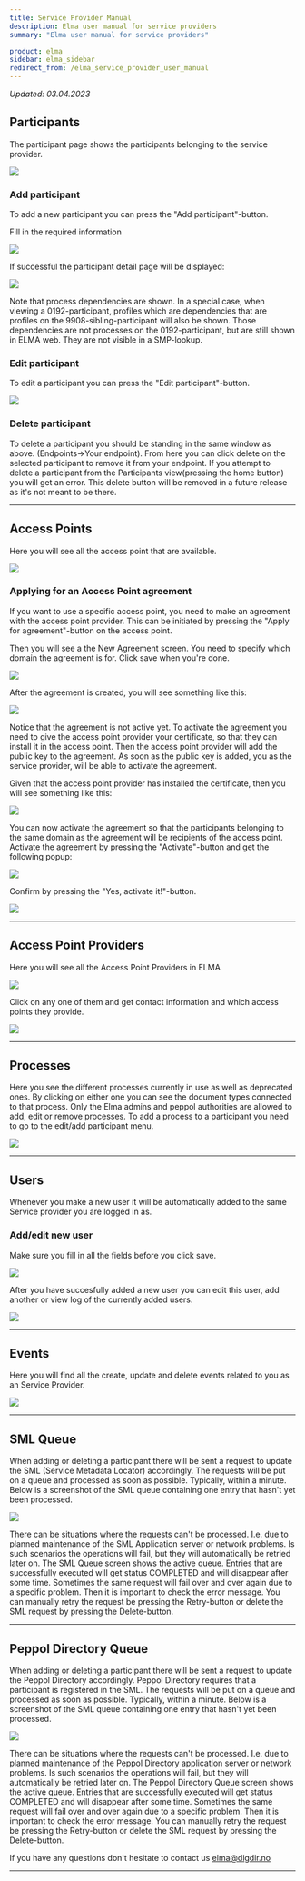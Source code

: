 ```yaml
---
title: Service Provider Manual
description: Elma user manual for service providers
summary: "Elma user manual for service providers"

product: elma
sidebar: elma_sidebar
redirect_from: /elma_service_provider_user_manual
---
```


*Updated: 03.04.2023*

## Participants

The participant page shows the participants belonging to the service provider.

![]({{site.baseurl}}/images/elma/sp/participants.PNG)

### Add participant
 
To add a new participant you can press the "Add participant"-button. 

Fill in the required information

![]({{site.baseurl}}/images/elma/sp/participant_new.PNG)

If successful the participant detail page will be displayed:

![]({{site.baseurl}}/images/elma/sp/participant.PNG)

Note that process dependencies are shown. In a special case, when viewing a 0192-participant, profiles 
which are dependencies that are profiles on the 9908-sibling-participant will also be shown. Those dependencies 
are not processes on the 0192-participant, but are still shown in ELMA web. They are not visible in a SMP-lookup. 

### Edit participant

To edit a participant you can press the "Edit participant"-button.

![]({{site.baseurl}}/images/elma/sp/participant_edit.PNG)


### Delete participant
To delete a participant you should be standing in the same window as above. (Endpoints->Your endpoint). From here you can click delete on the selected participant to remove it from your endpoint. If you attempt to delete a participant from the Participants view(pressing the home button) you will get an error. This delete button will be removed in a future release as it's not meant to be there.

---

## Access Points

Here you will see all the access point that are available. 

![]({{site.baseurl}}/images/elma/sp/access_points_list.PNG)


### Applying for an Access Point agreement

If you want to use a specific access point, you need to make an agreement with the access point provider.
This can be initiated by pressing the "Apply for agreement"-button on the access point.

Then you will see a the New Agreement screen. You need to specify which domain the agreement is for. Click save when you're done.

![]({{site.baseurl}}/images/elma/sp/agreement_new.PNG)

After the agreement is created, you will see something like this: 

![]({{site.baseurl}}/images/elma/sp/agreement_no_certificate.PNG)

Notice that the agreement is not active yet. To activate the agreement you need to give the access point provider your certificate, so 
that they can install it in the access point. Then the access point provider will add the public key to the agreement.
As soon as the public key is added, you as the service provider, will be able to activate the agreement.  

Given that the access point provider has installed the certificate, then you will see something like this:

![]({{site.baseurl}}/images/elma/sp/agreement_certificate_added.PNG)

You can now activate the agreement so that the participants belonging to the same domain as the agreement will be
recipients of the access point. Activate the agreement by pressing the "Activate"-button and get the following popup:   

![]({{site.baseurl}}/images/elma/sp/agreement_activate_are_you_sure.PNG)

Confirm by pressing the "Yes, activate it!"-button.

![]({{site.baseurl}}/images/elma/sp/agreement_activate_success.PNG)

---

## Access Point Providers

Here you will see all the Access Point Providers in ELMA

![]({{site.baseurl}}/images/elma/sp/access_point_providers.PNG)

Click on any one of them and get contact information and which access points they provide. 

![]({{site.baseurl}}/images/elma/sp/access_point_provider.PNG)

---

## Processes
Here you see the different processes currently in use as well as deprecated ones. 
By clicking on either one you can see the document types connected to that process. 
Only the Elma admins and peppol authorities are allowed to add, edit or remove processes. 
To add a process to a participant you need to go to the edit/add participant menu.

![]({{site.baseurl}}/images/elma/sp/processes.PNG)

---

## Users 
Whenever you make a new user it will be automatically added to the same Service provider you are logged in as. 

### Add/edit new user
Make sure you fill in all the fields before you click save.

![]({{site.baseurl}}/images/elma/sp/user_new.PNG)

After you have succesfully added a new user you can edit this user, add another or view log of the currently added users.

![]({{site.baseurl}}/images/elma/sp/users.PNG)

---

## Events

Here you will find all the create, update and delete events related to you as an Service Provider.   

![]({{site.baseurl}}/images/elma/sp/events.PNG)

---

## SML Queue

When adding or deleting a participant there will be sent a request to update the SML (Service Metadata Locator) accordingly.
The requests will be put on a queue and processed as soon as possible. Typically, within a minute. Below is a screenshot
of the SML queue containing one entry that hasn't yet been processed.

![]({{site.baseurl}}/images/elma/sp/sml_queue.PNG)

There can be situations where the requests can't be processed. I.e. due to planned maintenance of the SML Application server or network problems.
Is such scenarios the operations will fail, but they will automatically be retried later on. The SML Queue screen shows the active queue.
Entries that are successfully executed will get status COMPLETED and will disappear after some time. 
Sometimes the same request will fail over and over again due to a specific problem. Then it is important to check the error message.
You can manually retry the request be pressing the Retry-button or delete the SML request by pressing the Delete-button.

---

## Peppol Directory Queue

When adding or deleting a participant there will be sent a request to update the Peppol Directory accordingly.
Peppol Directory requires that a participant is registered in the SML.
The requests will be put on a queue and processed as soon as possible. Typically, within a minute. Below is a screenshot
of the SML queue containing one entry that hasn't yet been processed.

![]({{site.baseurl}}/images/elma/sp/peppol_directory_queue.PNG)

There can be situations where the requests can't be processed. I.e. due to planned maintenance of the Peppol Directory application server or network problems.
Is such scenarios the operations will fail, but they will automatically be retried later on. The Peppol Directory Queue screen shows the active queue.
Entries that are successfully executed will get status COMPLETED and will disappear after some time. 
Sometimes the same request will fail over and over again due to a specific problem. Then it is important to check the error message.
You can manually retry the request be pressing the Retry-button or delete the SML request by pressing the Delete-button.


If you have any questions don't hesitate to contact us <a href="elma@digdir.no">elma@digdir.no</a>


---


